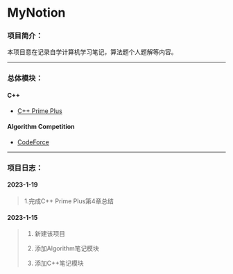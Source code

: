 # MyNotion
### 项目简介：
本项目意在记录自学计算机学习笔记，算法题个人题解等内容。

---

### 总体模块：

#### C++

* [C++ Prime Plus](https://github.com/TiredAce/MyNotion/tree/master/C%2B%2B%E7%AC%94%E8%AE%B0/C%2B%2B%20Prime%20Plus)

#### Algorithm Competition

* [CodeForce]()

---

### 项目日志：

#### 2023-1-19

>1.完成C++ Prime Plus第4章总结

#### 2023-1-15

> 1. 新建该项目
>
> 2. 添加Algorithm笔记模块
>
> 3. 添加C++笔记模块
>

